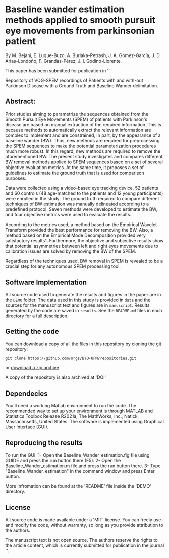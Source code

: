 # Baseline wander estimation methods applied to smooth pursuit eye movements from parkinsonian patient
By M. Bejani, E. Luque-Buzo, A. Burlaka-Petrash, J. A. Gómez-García, J. D. Arias-Londoño, F. Grandas-Pérez, J. I. Godino-Llorente.

This paper has been submitted for publication in ''

Repository of VOG-SPEM recordings of Patients with and with-out Parkinson Disease with a Ground Truth and Baseline Wander delimitation. 

## Abstract:  

Prior studies aiming to parametrize the sequences obtained from the Smooth Pursuit Eye Movements (SPEM) of patients with Parkinson's disease are based on manual extraction of the required information. This is because methods to automatically extract the relevant information are complex to implement and are constrained, in part, by the appearance of a baseline wander (BW). Thus, new methods are required for preprocessing the SPEM sequences to make the potential parameterization procedures much more robust. In this regard, new methods are required to remove the aforementioned BW. The present study investigates and compares different BW removal methods applied to SPEM sequences based on a set of several objective evaluation metrics. At the same time, it proposes a set of guidelines to estimate the ground truth that is used for comparison purposes. 

Data were collected using a video-based eye tracking device. 52 patients and 60 controls (48 age-matched to the patients and 12 young participants) were enrolled in the study. The ground truth required to compare different techniques of BW estimation was manually delineated according to a predefined protocol. Seven methods were developed to estimate the BW, and four objective metrics were used to evaluate the results. 

According to the metrics used, a method based on the Empirical Wavelet Transform provided the best performance for removing the BW. Also, a method based on the Empirical Mode Decomposition provided very satisfactory results1. Furthermore, the objective and subjective results show that potential asymmetries between left and right eyes movements due to calibration issues are solved by removing the BW of the SPEM. 

Regardless of the techniques used, BW removal in SPEM is revealed to be a crucial step for any autonomous SPEM processing tool. 

## Software Implementation
All source code used to generate the results and figures in the paper are in
the `DEMO` folder.
The data used in this study is provided in `data` and the sources for the
manuscript text and figures are in `manuscript`.
Results generated by the code are saved in `results`.
See the `README.md` files in each directory for a full description.

## Getting the code

You can download a copy of all the files in this repository by cloning the
[git](https://git-scm.com/) repository:

    git clone https://github.com/orgs/BYO-UPM/repositories.git

or [download a zip archive]([https://github.com/orgs/BYO-UPM/repositories/archive/master.zip).

A copy of the repository is also archived at 'DOI'

## Dependecies

You'll need a working Matlab environment to run the code. The recommended way to set up your environment is through MATLAB and Statistics Toolbox Release R2021a, The MathWorks, Inc., Natick, Massachusetts, United States. The software is implemented using Graphical User Interface (GUI).

## Reproducing the results

To run the GUI:
1- Open the Baseline_Wander_estimation.fig file using GUIDE and press the run button there (F5).
2- Open the Baseline_Wander_estimation.m file and press the run button there.
3- Type "Baseline_Wander_estimation" in the command window and press Enter button. 

More Infromation can be found at the 'README' file inside the 'DEMO' directory.
## License

All source code is made available under a 'MIT' license. You can freely
use and modify the code, without warranty, so long as you provide attribution
to the authors.

The manuscript text is not open source. The authors reserve the rights to the
article content, which is currently submitted for publication in the journal ''.
